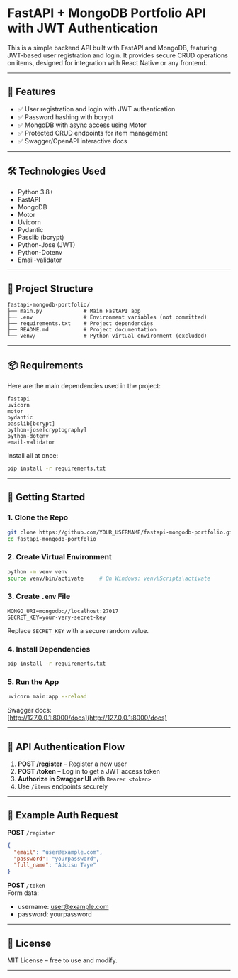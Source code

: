 # FastAPI + MongoDB Portfolio API with JWT Authentication

This is a simple backend API built with FastAPI and MongoDB, featuring JWT-based user registration and login. It provides secure CRUD operations on items, designed for integration with React Native or any frontend.

---

## 🚀 Features

- ✅ User registration and login with JWT authentication  
- ✅ Password hashing with bcrypt  
- ✅ MongoDB with async access using Motor  
- ✅ Protected CRUD endpoints for item management  
- ✅ Swagger/OpenAPI interactive docs  

---

## 🛠️ Technologies Used

- Python 3.8+
- FastAPI
- MongoDB
- Motor
- Uvicorn
- Pydantic
- Passlib (bcrypt)
- Python-Jose (JWT)
- Python-Dotenv
- Email-validator

---

## 📁 Project Structure

```
fastapi-mongodb-portfolio/
├── main.py             # Main FastAPI app
├── .env                # Environment variables (not committed)
├── requirements.txt    # Project dependencies
├── README.md           # Project documentation
└── venv/               # Python virtual environment (excluded)
```

---

## 📦 Requirements

Here are the main dependencies used in the project:

```
fastapi
uvicorn
motor
pydantic
passlib[bcrypt]
python-jose[cryptography]
python-dotenv
email-validator
```

Install all at once:

```bash
pip install -r requirements.txt
```

---

## 🚀 Getting Started

### 1. Clone the Repo

```bash
git clone https://github.com/YOUR_USERNAME/fastapi-mongodb-portfolio.git
cd fastapi-mongodb-portfolio
```

### 2. Create Virtual Environment

```bash
python -m venv venv
source venv/bin/activate     # On Windows: venv\Scripts\activate
```

### 3. Create `.env` File

```env
MONGO_URI=mongodb://localhost:27017
SECRET_KEY=your-very-secret-key
```

Replace `SECRET_KEY` with a secure random value.

### 4. Install Dependencies

```bash
pip install -r requirements.txt
```

### 5. Run the App

```bash
uvicorn main:app --reload
```

Swagger docs:  
[http://127.0.0.1:8000/docs](http://127.0.0.1:8000/docs)

---

## 🔐 API Authentication Flow

1. **POST /register** – Register a new user  
2. **POST /token** – Log in to get a JWT access token  
3. **Authorize in Swagger UI** with `Bearer <token>`  
4. Use `/items` endpoints securely  

---

## 🧪 Example Auth Request

**POST** `/register`

```json
{
  "email": "user@example.com",
  "password": "yourpassword",
  "full_name": "Addisu Taye"
}
```

**POST** `/token`  
Form data:
- username: user@example.com
- password: yourpassword

---

## 📌 License

MIT License – free to use and modify.

---
